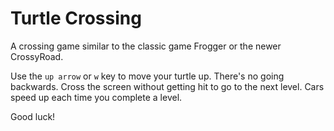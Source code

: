 # Turtle Crossing
A crossing game similar to the classic game Frogger or the newer CrossyRoad.  

Use the `up arrow` or `w` key to move your turtle up. There's no going backwards. Cross the screen without getting hit
to go to the next level. Cars speed up each time you complete a level. 

Good luck!